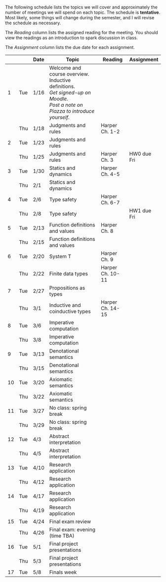 The following schedule lists the topics we will cover and approximately the number of meetings we will spend on each topic. The schedule is **tentative**. Most likely, some things will change during the semester, and I will revise the schedule as necessary.

The _Reading_ column lists the assigned reading for the meeting. You should view the readings as an introduction to spark discussion in class.

The _Assignment_ column lists the due date for each assignment.

|  |  | Date | Topic | Reading | Assignment |
|----|-----|------|-------------------------------------------------------------------------------------------------------------------------------|------------------|-------------|
| 1 | Tue | 1/16 | Welcome and course overview. Inductive definitions.<br/>*Get signed-up on Moodle.*<br/>*Post a note on Piazza to introduce yourself.* |  |  |
|  | Thu | 1/18 | Judgments and rules | Harper Ch. 1-2 |  |
| 2 | Tue | 1/23 | Judgments and rules |  |  |
|  | Thu | 1/25 | Judgments and rules | Harper Ch. 3 | HW0 due Fri |
| 3 | Tue | 1/30 | Statics and dynamics | Harper Ch. 4-5 |  |
|  | Thu | 2/1 | Statics and dynamics |  |  |
| 4 | Tue | 2/6 | Type safety | Harper Ch. 6-7 |  |
|  | Thu | 2/8 | Type safety |  | HW1 due Fri |
| 5 | Tue | 2/13 | Function definitions and values | Harper Ch. 8 |  |
|  | Thu | 2/15 | Function definitions and values |  |  |
| 6 | Tue | 2/20 | System T | Harper Ch. 9 |  |
|  | Thu | 2/22| Finite data types | Harper Ch. 10-11 |  |
| 7 | Tue | 2/27 | Propositions as types |  |  |
|  | Thu | 3/1 | Inductive and coinductive types | Harper Ch. 14-15 |  |
| 8 | Tue | 3/6 | Imperative computation |  |  |
|  | Thu | 3/8 | Imperative computation |  |  |
| 9 | Tue | 3/13 | Denotational semantics |  |  |
|  | Thu | 3/15 | Denotational semantics |  |  |
| 10 | Tue | 3/20 | Axiomatic semantics |  |  |
|  | Thu | 3/22 | Axiomatic semantics |  |  |
| 11 | Tue | 3/27 | No class: spring break |  |  |
|  | Thu | 3/29 | No class: spring break |  |  |
| 12 | Tue | 4/3 | Abstract interpretation |  |  |
|  | Thu | 4/5 | Abstract interpretation |  |  |
| 13 | Tue | 4/10 | Research application |  |  |
|  | Thu | 4/12 | Research application |  |  |
| 14 | Tue | 4/17 | Research application |  |  |
|  | Thu | 4/19 | Research application |  |  |
| 15 | Tue | 4/24 | Final exam review |  |  |
|  | Thu | 4/26 | Final exam: evening (time TBA) |  |  |
| 16 | Tue | 5/1 | Final project presentations |  |  |
|  | Thu | 5/3 | Final project presentations |  |  |
| 17 | Tue | 5/8 | Finals week |  |  |
